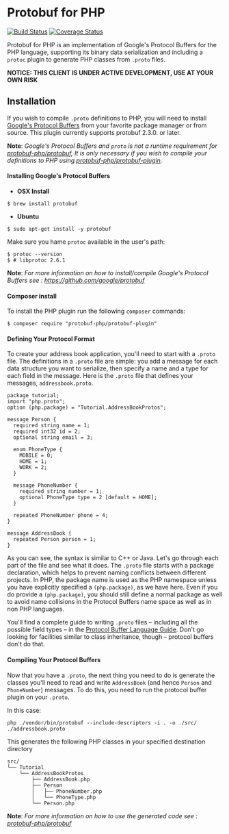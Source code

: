 Protobuf for PHP
================

[![Build Status](https://travis-ci.org/protobuf-php/protobuf-plugin.svg?branch=master)](https://travis-ci.org/protobuf-php/protobuf-plugin)
[![Coverage Status](https://coveralls.io/repos/protobuf-php/protobuf-plugin/badge.svg?branch=master&service=github)](https://coveralls.io/github/protobuf-php/protobuf-plugin?branch=master)

Protobuf for PHP is an implementation of Google's Protocol Buffers for the PHP
language, supporting its binary data serialization and including a `protoc`
plugin to generate PHP classes from ```.proto``` files.

**NOTICE: THIS CLIENT IS UNDER ACTIVE DEVELOPMENT, USE AT YOUR OWN RISK**

## Installation

If you wish to compile ```.proto``` definitions to PHP,
you will need to install [Google's Protocol Buffers](https://github.com/google/protobuf) from your favorite package manager or from source.
This plugin currently supports protobuf 2.3.0. or later.

**Note**: *Google's Protocol Buffers and ```proto``` is not a runtime requirement for [protobuf-php/protobuf](https://github.com/protobuf-php/protobuf), It is only necessary if you wish to compile your definitions to PHP using [protobuf-php/protobuf-plugin](https://github.com/protobuf-php/protobuf-plugin).*


#### Installing Google's Protocol Buffers

* **OSX Install**

```console
$ brew install protobuf
```

* **Ubuntu**

```console
$ sudo apt-get install -y protobuf
```

Make sure you hame ```protoc``` available in the user's path:
```console
$ protoc --version
$ # libprotoc 2.6.1
```

**Note**: *For more information on how to install/compile Google's Protocol Buffers see : https://github.com/google/protobuf*


#### Composer install

To install the PHP plugin run the following `composer` commands:

```console
$ composer require "protobuf-php/protobuf-plugin"
```

#### Defining Your Protocol Format

To create your address book application, you'll need to start with a ```.proto``` file. The definitions in a ```.proto``` file are simple: you add a message for each data structure you want to serialize, then specify a name and a type for each field in the message. Here is the ```.proto``` file that defines your messages, ```addressbook.proto```.

```
package tutorial;
import "php.proto";
option (php.package) = "Tutorial.AddressBookProtos";

message Person {
  required string name = 1;
  required int32 id = 2;
  optional string email = 3;

  enum PhoneType {
    MOBILE = 0;
    HOME = 1;
    WORK = 2;
  }

  message PhoneNumber {
    required string number = 1;
    optional PhoneType type = 2 [default = HOME];
  }

  repeated PhoneNumber phone = 4;
}

message AddressBook {
  repeated Person person = 1;
}
```

As you can see, the syntax is similar to C++ or Java. Let's go through each part of the file and see what it does.
The ```.proto``` file starts with a package declaration, which helps to prevent naming conflicts between different projects.
In PHP, the package name is used as the PHP namespace unless you have explicitly specified a ```(php.package)```, as we have here.
Even if you do provide a ```(php.package)```, you should still define a normal package as well to avoid name collisions in the Protocol Buffers name space as well as in non PHP languages.

You'll find a complete guide to writing ```.proto``` files – including all the possible field types – in the [Protocol Buffer Language Guide](https://developers.google.com/protocol-buffers/docs/proto). Don't go looking for facilities similar to class inheritance, though – protocol buffers don't do that.


#### Compiling Your Protocol Buffers

Now that you have a ```.proto```, the next thing you need to do is generate the classes you'll need to read and write ```AddressBook``` (and hence ```Person``` and ```PhoneNumber```) messages. To do this, you need to run the protocol buffer plugin on your ```.proto```.

In this case:

```console
php ./vendor/bin/protobuf --include-descriptors -i . -o ./src/ ./addressbook.proto
```

This generates the following PHP classes in your specified destination directory

```console
src/
└── Tutorial
    └── AddressBookProtos
        ├── AddressBook.php
        ├── Person
        │   ├── PhoneNumber.php
        │   └── PhoneType.php
        └── Person.php
```

**Note**: *For more information on how to use the generated code see : [protobuf-php/protobuf](https://github.com/protobuf-php/protobuf)*
